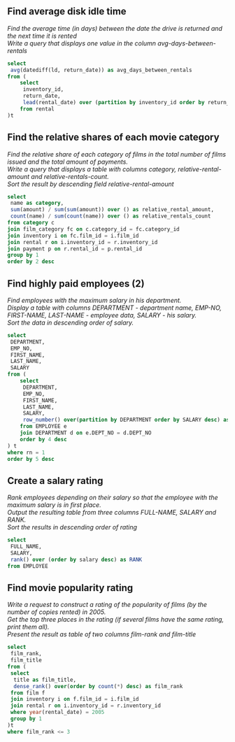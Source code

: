 ## Find average disk idle time

_Find the average time (in days) between the date the drive is returned and the next time it is rented_  
_Write a query that displays one value in the column avg-days-between-rentals_

```sql
select
 avg(datediff(ld, return_date)) as avg_days_between_rentals
from (
    select
     inventory_id,
     return_date,
     lead(rental_date) over (partition by inventory_id order by return_date) as ld
    from rental
)t
```

## Find the relative shares of each movie category

_Find the relative share of each category of films in the total number of films issued and the total amount of payments._  
_Write a query that displays a table with columns category, relative-rental-amount and relative-rentals-count._  
_Sort the result by descending field relative-rental-amount_

```sql
select
 name as category,
 sum(amount) / sum(sum(amount)) over () as relative_rental_amount,
 count(name) / sum(count(name)) over () as relative_rentals_count
from category c
join film_category fc on c.category_id = fc.category_id
join inventory i on fc.film_id = i.film_id
join rental r on i.inventory_id = r.inventory_id
join payment p on r.rental_id = p.rental_id
group by 1
order by 2 desc
```

## Find highly paid employees (2)

_Find employees with the maximum salary in his department._  
_Display a table with columns DEPARTMENT - department name, EMP-NO, FIRST-NAME, LAST-NAME - employee data, SALARY - his salary._  
_Sort the data in descending order of salary._

```sql
select
 DEPARTMENT,
 EMP_NO,
 FIRST_NAME,
 LAST_NAME,
 SALARY
from (
    select
     DEPARTMENT,
     EMP_NO,
     FIRST_NAME,
     LAST_NAME,
     SALARY,
     row_number() over(partition by DEPARTMENT order by SALARY desc) as rn
    from EMPLOYEE e
    join DEPARTMENT d on e.DEPT_NO = d.DEPT_NO
    order by 4 desc
) t
where rn = 1
order by 5 desc
```

## Create a salary rating

_Rank employees depending on their salary so that the employee with the maximum salary is in first place._  
_Output the resulting table from three columns FULL-NAME, SALARY and RANK._  
_Sort the results in descending order of rating_

```sql
select
 FULL_NAME,
 SALARY,
 rank() over (order by salary desc) as RANK
from EMPLOYEE
```

## Find movie popularity rating

_Write a request to construct a rating of the popularity of films (by the number of copies rented) in 2005._  
_Get the top three places in the rating (if several films have the same rating, print them all)._  
_Present the result as table of two columns film-rank and film-title_

```sql
select
 film_rank,
 film_title
from (
 select
  title as film_title,
  dense_rank() over(order by count(*) desc) as film_rank
 from film f
 join inventory i on f.film_id = i.film_id
 join rental r on i.inventory_id = r.inventory_id
 where year(rental_date) = 2005
 group by 1
)t
where film_rank <= 3
```
